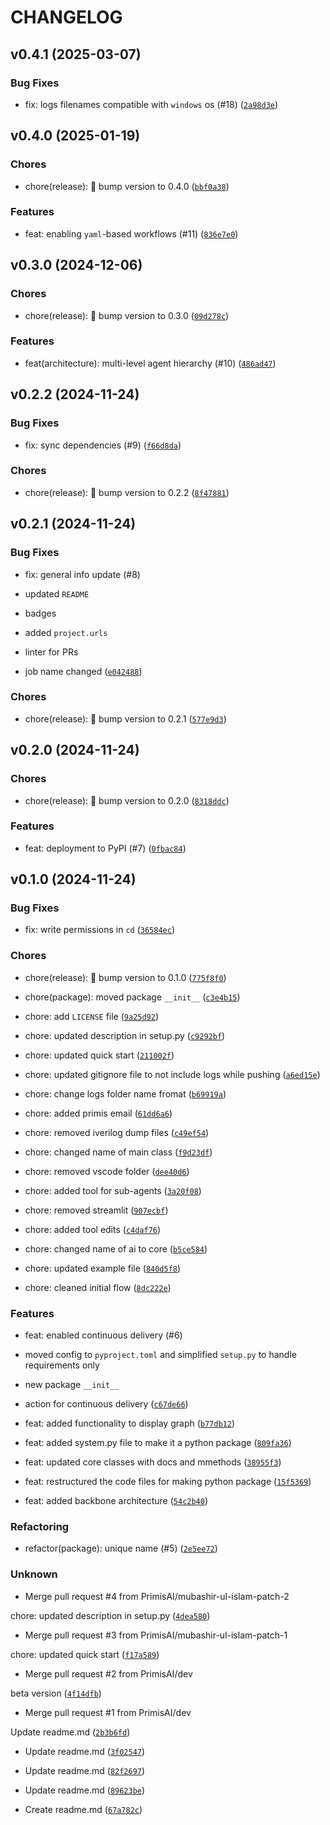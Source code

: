 # CHANGELOG


## v0.4.1 (2025-03-07)

### Bug Fixes

* fix: logs filenames compatible with `windows` os (#18) ([`2a98d3e`](https://github.com/PrimisAI/nexus/commit/2a98d3eddbd941df878ecc74ca5cb57bc457af91))


## v0.4.0 (2025-01-19)

### Chores

* chore(release): 🚀 bump version to 0.4.0 ([`bbf0a38`](https://github.com/PrimisAI/nexus/commit/bbf0a380da5b726639fbe74b24d43cbc0f79d953))

### Features

* feat: enabling `yaml`-based workflows (#11) ([`836e7e0`](https://github.com/PrimisAI/nexus/commit/836e7e06ce3190e87f40cd5ffe59fac284b1b78d))


## v0.3.0 (2024-12-06)

### Chores

* chore(release): 🚀 bump version to 0.3.0 ([`09d278c`](https://github.com/PrimisAI/nexus/commit/09d278c204ea3f3610a29f815f4ae4699f4858b3))

### Features

* feat(architecture): multi-level agent hierarchy (#10) ([`486ad47`](https://github.com/PrimisAI/nexus/commit/486ad478455f37bfe697620b434dfc1894512b84))


## v0.2.2 (2024-11-24)

### Bug Fixes

* fix: sync dependencies (#9) ([`f66d8da`](https://github.com/PrimisAI/nexus/commit/f66d8dabfcf2f37f2ed8aa4b81ff4d990f474e11))

### Chores

* chore(release): 🚀 bump version to 0.2.2 ([`8f47881`](https://github.com/PrimisAI/nexus/commit/8f47881a9e38c624963957241e141d771f66fa1b))


## v0.2.1 (2024-11-24)

### Bug Fixes

* fix: general info update (#8)

* updated `README`

* badges

* added `project.urls`

* linter for PRs

* job name changed ([`e042488`](https://github.com/PrimisAI/nexus/commit/e04248851d0067a2ec72e15e7e7e86c9a9509a5e))

### Chores

* chore(release): 🚀 bump version to 0.2.1 ([`577e9d3`](https://github.com/PrimisAI/nexus/commit/577e9d3b0819823dc2d14bb72307d52e859cdbcf))


## v0.2.0 (2024-11-24)

### Chores

* chore(release): 🚀 bump version to 0.2.0 ([`8318ddc`](https://github.com/PrimisAI/nexus/commit/8318ddc5e1466679a3812c5d9003d80de016e0da))

### Features

* feat: deployment to PyPI (#7) ([`0fbac84`](https://github.com/PrimisAI/nexus/commit/0fbac84f6efeb8a8ff2c92384d7f9749fd0ed7be))


## v0.1.0 (2024-11-24)

### Bug Fixes

* fix: write permissions in `cd` ([`36584ec`](https://github.com/PrimisAI/nexus/commit/36584ec8b9c48e57cb1711fb4241988c2c37a2d9))

### Chores

* chore(release): 🚀 bump version to 0.1.0 ([`775f8f0`](https://github.com/PrimisAI/nexus/commit/775f8f04b3fb3d49052c4a1f4d2abfa512c60c58))

* chore(package): moved package `__init__` ([`c3e4b15`](https://github.com/PrimisAI/nexus/commit/c3e4b15355e65d27b80736546eaa733cc0acd6dd))

* chore: add `LICENSE` file ([`9a25d92`](https://github.com/PrimisAI/nexus/commit/9a25d922eb9004571b464898b81d3956aa1a0280))

* chore: updated description in setup.py ([`c9292bf`](https://github.com/PrimisAI/nexus/commit/c9292bf20f45ac2f07035138b5b65c4ea79e6cbb))

* chore: updated quick start ([`211002f`](https://github.com/PrimisAI/nexus/commit/211002f6eefb576eb2a040fe9434e7fd6a6843d4))

* chore: updated gitignore file to not include logs while  pushing ([`a6ed15e`](https://github.com/PrimisAI/nexus/commit/a6ed15e013e814993323b3ea324f26031becc869))

* chore: change logs folder name fromat ([`b69919a`](https://github.com/PrimisAI/nexus/commit/b69919a69d77e48bb7b75267304d35d570074e35))

* chore: added primis email ([`61dd6a6`](https://github.com/PrimisAI/nexus/commit/61dd6a678daebe7377a6cc8e3c265fd7a15ebde5))

* chore: removed iverilog dump files ([`c49ef54`](https://github.com/PrimisAI/nexus/commit/c49ef54a7fb5d2fe660acf9927c9ace75f80a0e4))

* chore: changed name of main class ([`f9d23df`](https://github.com/PrimisAI/nexus/commit/f9d23dfabb59a5ba2b84131abf091e968631913f))

* chore: removed vscode folder ([`dee40d6`](https://github.com/PrimisAI/nexus/commit/dee40d6575e4984f32caddd646f7185d44eca6d9))

* chore: added tool for sub-agents ([`3a20f08`](https://github.com/PrimisAI/nexus/commit/3a20f08a09bcaf6100e00a2d81a3ee3f95939a83))

* chore: removed streamlit ([`907ecbf`](https://github.com/PrimisAI/nexus/commit/907ecbf09d259ecc4ffdf7a96f95d7b09178201a))

* chore: added tool edits ([`c4daf76`](https://github.com/PrimisAI/nexus/commit/c4daf760c4a73b325882bacbe343851477f924f4))

* chore: changed name of ai to core ([`b5ce584`](https://github.com/PrimisAI/nexus/commit/b5ce584350556152db5c23cc449d12e73a331b95))

* chore: updated example file ([`840d5f8`](https://github.com/PrimisAI/nexus/commit/840d5f8e5b386375bc303bfb7bab12032f8cdb98))

* chore: cleaned initial flow ([`8dc222e`](https://github.com/PrimisAI/nexus/commit/8dc222e721cc8b9b08e3fc242d5001bd9ef884ac))

### Features

* feat: enabled continuous delivery (#6)

* moved config to `pyproject.toml` and simplified `setup.py` to handle requirements only

* new package `__init__`

* action for continuous delivery ([`c67de66`](https://github.com/PrimisAI/nexus/commit/c67de664fcb68fd31252cde94ab5c97c84bedac1))

* feat: added functionality to display graph ([`b77db12`](https://github.com/PrimisAI/nexus/commit/b77db1246edc59ad3fed3a8df00297560f5637ae))

* feat: added system.py file to make it a python package ([`809fa36`](https://github.com/PrimisAI/nexus/commit/809fa369e1b6c5d75ed569f8065b434a0ee15656))

* feat: updated core classes with docs and mmethods ([`38955f3`](https://github.com/PrimisAI/nexus/commit/38955f3e975406e3daf169c6be42f17a1fbfc740))

* feat: restructured the code files for making python package ([`15f5369`](https://github.com/PrimisAI/nexus/commit/15f53697019636f7b1883e560c60322555b2b860))

* feat: added backbone architecture ([`54c2b40`](https://github.com/PrimisAI/nexus/commit/54c2b40e0a2e7b4c66db729655074479165147b7))

### Refactoring

* refactor(package): unique name (#5) ([`2e5ee72`](https://github.com/PrimisAI/nexus/commit/2e5ee72088baa8d6c77b89df68c25af36bf8a138))

### Unknown

* Merge pull request #4 from PrimisAI/mubashir-ul-islam-patch-2

chore: updated description in setup.py ([`4dea580`](https://github.com/PrimisAI/nexus/commit/4dea58073c2cf8debc68120f7c0a2b277d751f65))

* Merge pull request #3 from PrimisAI/mubashir-ul-islam-patch-1

chore: updated quick start ([`f17a589`](https://github.com/PrimisAI/nexus/commit/f17a58944f9002814ccf00879c693d974bb8a42a))

* Merge pull request #2 from PrimisAI/dev

beta version ([`4f14dfb`](https://github.com/PrimisAI/nexus/commit/4f14dfb217b742acc09d5730ae311d1d2824d3df))

* Merge pull request #1 from PrimisAI/dev

Update readme.md ([`2b3b6fd`](https://github.com/PrimisAI/nexus/commit/2b3b6fd650bf09066fd16d814ddbd59a84786e66))

* Update readme.md ([`3f02547`](https://github.com/PrimisAI/nexus/commit/3f0254708d616753543572ffe5bb126846b089f6))

* Update readme.md ([`82f2697`](https://github.com/PrimisAI/nexus/commit/82f2697ca1b56da295046e90b04281d074412a44))

* Update readme.md ([`89623be`](https://github.com/PrimisAI/nexus/commit/89623be2dd087608c35b243133bf32e48bd8c795))

* Create readme.md ([`67a782c`](https://github.com/PrimisAI/nexus/commit/67a782c3ae3e8284a226031368ec849ee38a4999))
